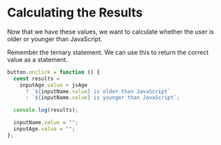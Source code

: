 # Calculating the Results

Now that we have these values, we want to calculate whether the user is older or younger than JavaScript.

<Info>
Remember the ternary statement. We can use this to return the correct value as a statement.
</Info>

```javascript
button.onclick = function () {
  const results =
    inputAge.value > jsAge
      ? `${inputName.value} is older than JavaScript`
      : `${inputName.value} is younger than JavaScript`;

  console.log(results);

  inputName.value = "";
  inputAge.value = "";
};
```
